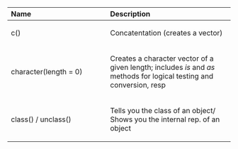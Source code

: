 <table>
<col width="44%" />
<col width="55%" />
<thead>
<tr class="header">
<th align="left">Name</th>
<th align="left">Description</th>
</tr>
</thead>
<tbody>
<tr class="odd">
<td align="left"><p>c()</p></td>
<td align="left"><p>Concatentation (creates a vector)</p></td>
</tr>
<tr class="even">
<td align="left"><p>character(length = 0)</p></td>
<td align="left"><p>Creates a character vector of a given length; includes <em>is</em> and <em>as</em> methods for logical testing and conversion, resp</p></td>
</tr>
<tr class="odd">
<td align="left"><p>class() / unclass()</p></td>
<td align="left"><p>Tells you the class of an object/ Shows you the internal rep. of an object</p></td>
</tr>
</tbody>
</table>


